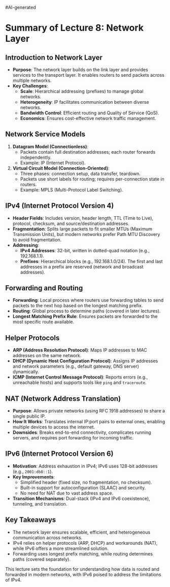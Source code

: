#AI-generated 
# Summary of Lecture 8: Network Layer

## **Introduction to Network Layer**
- **Purpose**: The network layer builds on the link layer and provides services to the transport layer. It enables routers to send packets across multiple networks.
- **Key Challenges**:
  - **Scale**: Hierarchical addressing (prefixes) to manage global networks.
  - **Heterogeneity**: IP facilitates communication between diverse networks.
  - **Bandwidth Control**: Efficient routing and Quality of Service (QoS).
  - **Economics**: Ensures cost-effective network traffic management.

## **Network Service Models**
1. **Datagram Model (Connectionless)**:
   - Packets contain full destination addresses; each router forwards independently.
   - Example: IP (Internet Protocol).
2. **Virtual Circuit Model (Connection-Oriented)**:
   - Three phases: connection setup, data transfer, teardown.
   - Packets use short labels for routing; requires per-connection state in routers.
   - Example: MPLS (Multi-Protocol Label Switching).

## **IPv4 (Internet Protocol Version 4)**
- **Header Fields**: Includes version, header length, TTL (Time to Live), protocol, checksum, and source/destination addresses.
- **Fragmentation**: Splits large packets to fit smaller MTUs (Maximum Transmission Units), but modern networks prefer Path MTU Discovery to avoid fragmentation.
- **Addressing**:
  - **IPv4 Addresses**: 32-bit, written in dotted-quad notation (e.g., 192.168.1.1).
  - **Prefixes**: Hierarchical blocks (e.g., 192.168.1.0/24). The first and last addresses in a prefix are reserved (network and broadcast addresses).

## **Forwarding and Routing**
- **Forwarding**: Local process where routers use forwarding tables to send packets to the next hop based on the longest matching prefix.
- **Routing**: Global process to determine paths (covered in later lectures).
- **Longest Matching Prefix Rule**: Ensures packets are forwarded to the most specific route available.

## **Helper Protocols**
- **ARP (Address Resolution Protocol)**: Maps IP addresses to MAC addresses on the same network.
- **DHCP (Dynamic Host Configuration Protocol)**: Assigns IP addresses and network parameters (e.g., default gateway, DNS server) dynamically.
- **ICMP (Internet Control Message Protocol)**: Reports errors (e.g., unreachable hosts) and supports tools like `ping` and `traceroute`.

## **NAT (Network Address Translation)**
- **Purpose**: Allows private networks (using RFC 1918 addresses) to share a single public IP.
- **How It Works**: Translates internal IP:port pairs to external ones, enabling multiple devices to access the internet.
- **Downsides**: Breaks end-to-end connectivity, complicates running servers, and requires port forwarding for incoming traffic.

## **IPv6 (Internet Protocol Version 6)**
- **Motivation**: Address exhaustion in IPv4; IPv6 uses 128-bit addresses (e.g., `2001:db8::1`).
- **Key Improvements**:
  - Simplified header (fixed size, no fragmentation, no checksum).
  - Built-in support for autoconfiguration (SLAAC) and security.
  - No need for NAT due to vast address space.
- **Transition Mechanisms**: Dual-stack (IPv4 and IPv6 coexistence), tunneling, and translation.

## **Key Takeaways**
- The network layer ensures scalable, efficient, and heterogeneous communication across networks.
- IPv4 relies on helper protocols (ARP, DHCP) and workarounds (NAT), while IPv6 offers a more streamlined solution.
- Forwarding uses longest prefix matching, while routing determines paths (covered separately).

This lecture sets the foundation for understanding how data is routed and forwarded in modern networks, with IPv6 poised to address the limitations of IPv4.